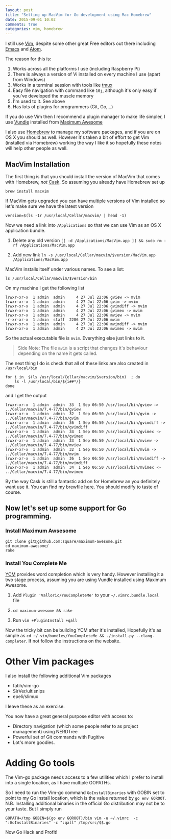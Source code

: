 ```yaml
---
layout: post
title: "Setting up MacVim for Go development using Mac Homebrew"
date: 2015-09-01 10:02
comments: true
categories: vim, homebrew
---
```


I still use [Vim](http://www.vim.org/), despite some other great Free editors out there including [Emacs](https://www.gnu.org/software/emacs/) and [Atom](https://atom.io/).

The reason for this is:

1. Works across all the platforms I use (including Raspberry Pi)
1. There is always a version of Vi installed on every machine I use (apart from Windows)
1. Works in a terminal session with tools like [tmux](https://tmux.github.io/)
1. Easy file navigation with command like `10j`, although it's only easy if you've developed the muscle memory
1. I'm used to it. See above
1. Has lots of plugins for programmers (Git, Go,...)

If you do use Vim then I recommend a plugin manager to make life simpler, I use [Vundle](https://github.com/VundleVim/Vundle.vim) installed from [Maximum Awesome](https://github.com/square/maximum-awesome)

I also use [Homebrew](http://brew.sh/) to manage my software packages, and if you are on OS X you should as well.  However it's taken a bit of effort to get Vim (installed via Homebrew) working the way I like it so hopefully these notes will help other people as well.

## MacVim Installation

The first thing is that you should install the version of MacVim that comes with Homebrew, _not_ [Cask](http://caskroom.io/). So assuming you already have Homebrew set up

`brew install macvim`

If MacVim gets upgraded you can have multiple versions of Vim installed
so let's make sure we have the latest version

`version=$(ls -1r /usr/local/Cellar/macvim/ | head -1)`

Now we need a link into `/Applications` so that we can use Vim as an OS X application bundle.

1. Delete any old version
  `[[ -d /Applications/MacVim.app ]] && sudo rm -rf /Applications/MacVim.app`

2. Add new link
  `ln -s /usr/local/Cellar/macvim/$version/MacVim.app /Applications/MacVim.app`

MacVim installs itself under various names. To see a list:

`ls /usr/local/Cellar/macvim/$version/bin`

On my machine I get the following list

```
lrwxr-xr-x  1 admin  admin     4 27 Jul 22:06 gview -> mvim
lrwxr-xr-x  1 admin  admin     4 27 Jul 22:06 gvim -> mvim
lrwxr-xr-x  1 admin  admin     4 27 Jul 22:06 gvimdiff -> mvim
lrwxr-xr-x  1 admin  admin     4 27 Jul 22:06 gvimex -> mvim
lrwxr-xr-x  1 admin  admin     4 27 Jul 22:06 mview -> mvim
-r-xr-xr-x  1 admin  staff  2286 27 Jul 22:06 mvim
lrwxr-xr-x  1 admin  admin     4 27 Jul 22:06 mvimdiff -> mvim
lrwxr-xr-x  1 admin  admin     4 27 Jul 22:06 mvimex -> mvim
```

So the actual executable file is `mvim`. Everything else just links to it.

> Side Note: The file `mvim` is a script that changes it's behaviour depending on the
> name it gets called.

The next thing I do is check that all of these links are also created in `/usr/local/bin`

```
for i in  $(ls /usr/local/Cellar/macvim/$version/bin)  ; do
    ls -l /usr/local/bin/${i##*/}
done
```

and I get the output

```
lrwxr-xr-x  1 admin  admin  33  1 Sep 06:50 /usr/local/bin/gview -> ../Cellar/macvim/7.4-77/bin/gview
lrwxr-xr-x  1 admin  admin  32  1 Sep 06:50 /usr/local/bin/gvim -> ../Cellar/macvim/7.4-77/bin/gvim
lrwxr-xr-x  1 admin  admin  36  1 Sep 06:50 /usr/local/bin/gvimdiff -> ../Cellar/macvim/7.4-77/bin/gvimdiff
lrwxr-xr-x  1 admin  admin  34  1 Sep 06:50 /usr/local/bin/gvimex -> ../Cellar/macvim/7.4-77/bin/gvimex
lrwxr-xr-x  1 admin  admin  33  1 Sep 06:50 /usr/local/bin/mview -> ../Cellar/macvim/7.4-77/bin/mview
lrwxr-xr-x  1 admin  admin  32  1 Sep 06:50 /usr/local/bin/mvim -> ../Cellar/macvim/7.4-77/bin/mvim
lrwxr-xr-x  1 admin  admin  36  1 Sep 06:50 /usr/local/bin/mvimdiff -> ../Cellar/macvim/7.4-77/bin/mvimdiff
lrwxr-xr-x  1 admin  admin  34  1 Sep 06:50 /usr/local/bin/mvimex -> ../Cellar/macvim/7.4-77/bin/mvimex
```

By the way Cask is still a fantastic add on for Homebrew an you definitely want use it. You can find my brewfile [here](https://github.com/alecthegeek/brewFile/blob/master/Brewfile).  You should modify to taste of course.

## Now let's set up some support for Go programming.

### Install Maximum Awsesome

```
git clone git@github.com:square/maximum-awesome.git
cd maximum-awesome/
rake
```

### Install You Complete Me

[YCM](https://valloric.github.io/YouCompleteMe/) provides word completion which is very handy.  However installing it a two stage process, assuming you are using Vundle installed using Maximum Awesome.

1. Add  `Plugin 'Valloric/YouCompleteMe'` to your `~/.vimrc.bundle.local` file

1. `cd maximum-awesome && rake`

1. Run `vim +PluginInstall +qall`

Now the tricky bit can be building YCM after it's installed, Hopefully it's as simple as `cd ~/.vim/bundles/YouCompleteMe && ./install.py --clang-completer`. If not follow the instructions on the website.

# Other Vim packages

I also install the following additional Vim packages

* fatih/vim-go
* SirVer/ultisnips
* epeli/slimux

I leave these as an exercise.

You now have a great general purpose editor with access to:

* Directory navigation (which some people refer to as project management) using NERDTree
* Powerful set of Git commands with Fugitive
* Lot's more goodies.

# Adding Go tools

The Vim-go package needs access to a few utilities which I prefer to install into a single location, as I have multiple GOPATHs.

So I need to run the Vim-go command `GoInstallBinaries` with GOBIN set to point to my Go install location, which is the value returned by `go env GOROOT`. N.B. Installing additional binaries in the official Go distribution may not be to your taste. But I simply run

`GOPATH=/tmp GOBIN=$(go env GOROOT)/bin vim -u ~/.vimrc  -c ":GoInstallBinaries" -c ":qall" /tmp/src/$$.go`

Now Go Hack and Profit!
